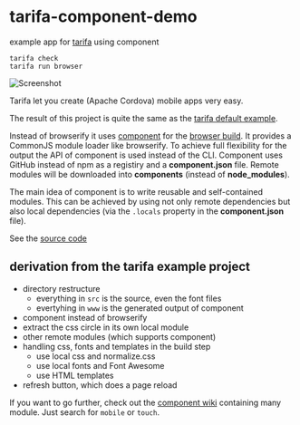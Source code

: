 tarifa-component-demo
=====================

example app for [tarifa](http://tarifa.tools) using component

```
tarifa check
tarifa run browser
```

![Screenshot](https://lh4.googleusercontent.com/-u1FmodIuJp8/VG2tMd-W4qI/AAAAAAAAAQY/HQmbYMXNaao/w408-h679-no/Screenshot_2014-11-20-09-57-33.png)

Tarifa let you create (Apache Cordova) mobile apps very easy.

The result of this project is quite the same as the [tarifa default example](https://github.com/TarifaTools/tarifa/tree/master/template/project).

Instead of browserify it uses [component](https://github.com/componentjs/component) for the [browser build](https://github.com/timaschew/tarifa-component-demo/blob/master/project/bin/build.js). It provides a CommonJS module loader like browserify. To achieve full flexibility for the output the API of component is used instead of the CLI. Component uses GitHub instead of npm as a registiry and a __component.json__ file. Remote modules will be downloaded into __components__ (instead of __node_modules__).

The main idea of component is to write reusable and self-contained modules. This can be achieved by using not only remote dependencies but also local dependencies (via the `.locals` property in the __component.json__ file).

See the [source code](https://github.com/timaschew/tarifa-component-demo/tree/master/project)

## derivation from the tarifa example project
- directory restructure 
  - everything in `src` is the source, even the font files
  - evertyhing in `www` is the generated output of component
- component instead of browserify
- extract the css circle in its own local module
- other remote modules (which supports component)
- handling css, fonts and templates in the build step
  - use local css and normalize.css
  - use local fonts and Font Awesome
  - use HTML templates
- refresh button, which does a page reload

If you want to go further, check out the 
[component wiki](https://github.com/componentjs/component/wiki/Components) 
containing many module. Just search for `mobile` or `touch`.
